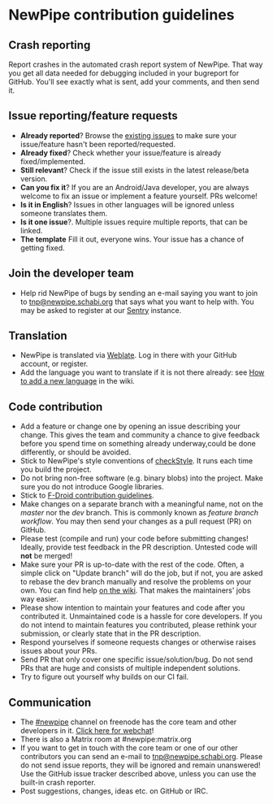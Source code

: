 NewPipe contribution guidelines
===============================

## Crash reporting

Report crashes in the automated crash report system of NewPipe.
That way you get all data needed for debugging included in your bugreport for GitHub.
You'll see exactly what is sent, add your comments, and then send it.

## Issue reporting/feature requests

* **Already reported**? Browse the [existing issues](https://github.com/TeamNewPipe/NewPipe/issues) to make sure your issue/feature
hasn't been reported/requested.
* **Already fixed**? Check whether your issue/feature is already fixed/implemented.
* **Still relevant**? Check if the issue still exists in the latest release/beta version.
* **Can you fix it**? If you are an Android/Java developer, you are always welcome to fix an issue or implement a feature yourself. PRs welcome!
* **Is it in English**? Issues in other languages will be ignored unless someone translates them.
* **Is it one issue**?. Multiple issues require multiple reports, that can be linked.
* **The template** Fill it out, everyone wins. Your issue has a chance of getting fixed.

## Join the developer team
* Help rid NewPipe of bugs by sending an e-mail saying you want to join to <a href="mailto:tnp@newpipe.schabi.org">tnp@newpipe.schabi.org</a> that says what you want to help with.
You may be asked to register at our [Sentry](https://sentry.schabi.org) instance.

## Translation

* NewPipe is translated via [Weblate](https://hosted.weblate.org/projects/newpipe/strings/).
Log in there with your GitHub account, or register.
* Add the language you want to translate if it is not there already: see [How to add a new language](https://github.com/TeamNewPipe/NewPipe/wiki/How-to-add-a-new-language-to-NewPipe) in the wiki.

## Code contribution

* Add a feature or change one by opening an issue describing your change. This gives the team and community a chance to give feedback before you spend time on something already underway,could be done differently, or should be avoided.
* Stick to NewPipe's style conventions of [checkStyle](https://github.com/checkstyle/checkstyle). It runs each time you build the project.
* Do not bring non-free software (e.g. binary blobs) into the project. Make sure you do not introduce Google
  libraries.
* Stick to [F-Droid contribution guidelines](https://f-droid.org/wiki/page/Inclusion_Policy).
* Make changes on a separate branch with a meaningful name, not on the _master_ nor the _dev_ branch. This is commonly known as *feature branch workflow*. You may then send your changes as a pull request (PR) on GitHub.
* Please test (compile and run) your code before submitting changes! Ideally, provide test feedback in the PR
  description. Untested code will **not** be merged!
* Make sure your PR is up-to-date with the rest of the code. Often, a simple click on "Update branch" will do the job, but if not, you are asked to rebase the dev branch manually and resolve the problems on your own. You can find help [on the wiki](https://github.com/TeamNewPipe/NewPipe/wiki/How-to-merge-a-PR). That makes the
  maintainers' jobs way easier.
* Please show intention to maintain your features and code after you contributed it. Unmaintained code is a hassle for core developers. If you do not intend to maintain features you contributed, please rethink your submission, or clearly state that in the PR description.
* Respond yourselves if someone requests changes or otherwise raises issues about your PRs.
* Send PR that only cover one specific issue/solution/bug. Do not send PRs that are huge and consists of multiple
  independent solutions.
* Try to figure out yourself why builds on our CI fail.

## Communication

* The [#newpipe](irc:irc.freenode.net/newpipe) channel on freenode has the core team and other developers in it. [Click here for webchat](https://webchat.freenode.net/?channels=newpipe)!
* There is also a Matrix room at #newpipe:matrix.org
* If you want to get in touch with the core team or one of our other contributors you can send an e-mail to
  <a href="mailto:tnp@newpipe.schabi.org">tnp@newpipe.schabi.org</a>. Please do not send issue reports, they will be ignored and remain unanswered! Use the GitHub issue
  tracker described above, unless you can use the built-in crash reporter.
* Post suggestions, changes, ideas etc. on GitHub or IRC.
